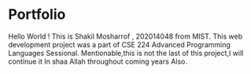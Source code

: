 # Portfolio
Hello World !
This is Shakil Mosharrof , 202014048 from MIST.
This web development project was a part of CSE 224 Advanced Programming Languages Sessional.
Mentionable,this is not the last of this project,I will continue it In shaa Allah throughout coming years Also.

